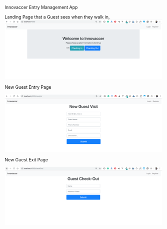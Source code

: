 Innovaccer Entry Management App

Landing Page that a Guest sees when they walk in,
![Landing Screen](https://raw.githubusercontent.com/akhileshPandey16/Innovacer_Entry_Mangement/master/images/Welcome.png)

New Guest Entry Page

![Entry Screen](https://raw.githubusercontent.com/akhileshPandey16/Innovacer_Entry_Mangement/master/images/entry.png)

New Guest Exit Page

![Exit Screen](https://raw.githubusercontent.com/akhileshPandey16/Innovacer_Entry_Mangement/master/images/exit.png)
